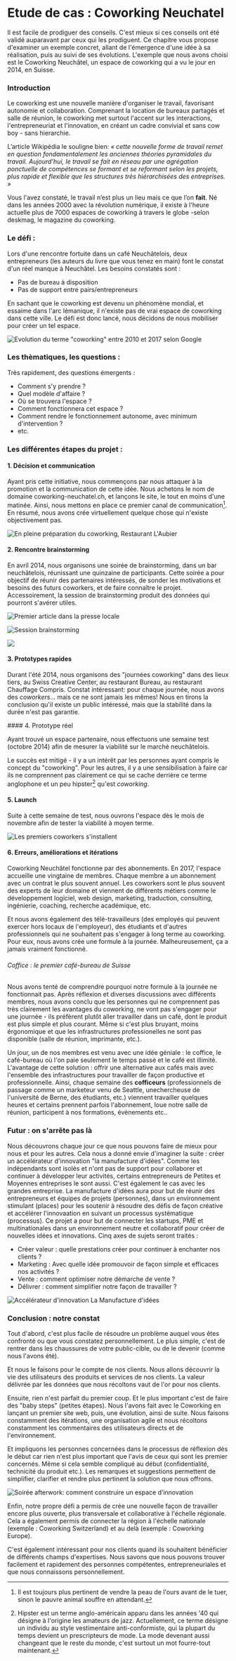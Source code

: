 # Etude de cas : Coworking Neuchatel

Il est facile de prodiguer des conseils. C'est mieux si ces conseils ont été validé auparavant par ceux qui les prodiguent. Ce chapitre vous propose d'examiner un exemple concret, allant de l'émergence d'une idée à sa réalisation, puis au suivi de ses évolutions. L'exemple que nous avons choisi est le Coworking Neuchâtel, un espace de coworking qui a vu le jour en 2014, en Suisse.

### Introduction 

Le coworking est une nouvelle manière d'organiser le travail, favorisant autonomie et collaboration. Comprenant la location de bureaux partagés et salle de réunion, le coworking met surtout l'accent sur les interactions, l'entrepreneuriat et l'innovation, en créant un cadre convivial et sans cow boy - sans hierarchie.

L’article Wikipédia le souligne bien: *« cette nouvelle forme de travail remet en question fondamentalement les anciennes théories pyramidales du travail. Aujourd’hui, le travail se fait en réseau par une agrégation ponctuelle de compétences se formant et se reformant selon les projets, plus rapide et flexible que les structures très hiérarchisées des entreprises. »* 

Vous l'avez constaté, le travail n’est plus un lieu mais ce que l’on **fait**.
Né dans les années 2000 avec la révolution numérique, il existe à l'heure actuelle plus de 7000 espaces de coworking à travers le globe -selon deskmag, le magazine du coworking. 

### Le défi : 

Lors d'une rencontre fortuite dans un café Neuchâtelois, deux entrepreneurs (les auteurs du livre que vous tenez en main) font le constat d'un réel manque à Neuchâtel. Les besoins constatés sont :

- Pas de bureau à disposition
- Pas de support entre pairs/entrepreneurs

En sachant que le coworking est devenu un phénomène mondial, et essaime dans l'arc lémanique, il n'existe pas de vrai espace de coworking dans cette ville. Le défi est donc lancé, nous décidons de nous mobiliser pour créer un tel espace.

![Evolution du terme "coworking" entre 2010 et 2017 selon Google](../contents/img/tendance-coworking.png)


### Les thèmatiques, les questions :

Très rapidement, des questions émergents : 

- Comment s'y prendre ? 
- Quel modèle d'affaire ?
- Où se trouvera l'espace ? 
- Comment fonctionnera cet espace ? 
- Comment rendre le fonctionnement autonome, avec minimum d'intervention ? 
- etc.

### Les différentes étapes du projet : 

#### 1. Décision et communication

Ayant pris cette initiative, nous commençons par nous attaquer à la promotion et la communication de cette idée. Nous achetons le nom de domaine coworking-neuchatel.ch, et lançons le site, le tout en moins d'une matinée. Ainsi, nous mettons en place ce premier canal de communication[^1]. En résumé, nous avons crée virtuellement quelque chose qui n'existe objectivement pas. 

[^1]: Il est toujours plus pertinent de vendre la peau de l'ours avant de le tuer, sinon le pauvre animal souffre en attendant. 

![En pleine préparation du coworking, Restaurant L'Aubier](../contents/img/Fondateurs_coworking.png)



#### 2. Rencontre brainstorming

En avril 2014, nous organisons une soirée de brainstorming, dans un bar neuchâtelois, réunissant une quinzaine de participants. Cette soirée a pour objectif de réunir des partenaires intéressés, de sonder les motivations et besoins des futurs coworkers, et de faire connaître le projet. Accessoirement, la session de brainstorming produit des données qui pourront s'avérer utiles.


![Premier article dans la presse locale](../contents/img/Premier_article_coworking.png)

![Session brainstorming](../contents/img/coworking-brainstorm-notes.jpg)

![](../contents/img/coworking-brainstorm-session-2.jpg)

#### 3. Prototypes rapides

Durant l'été 2014, nous organisons des "journées coworking" dans des lieux tiers, au Swiss Creative Center, au restaurant Bureau, au restaurant Chauffage Compris. Constat intéressant: pour chaque journée, nous avons des *coworkers*... mais ce ne sont jamais les mêmes! Nous en tirons la conclusion qu'il existe un public intéressé, mais que la stabilité dans la durée n'est pas garantie.

#### 4. Prototype réel

Ayant trouvé un espace partenaire, nous effectuons une semaine test (octobre 2014) afin de mesurer la viabilité sur le marché neuchâtelois. 

Le succès est mitigé - il y a un intérêt par les personnes ayant compris le concept du "coworking". Pour les autres, il y a une sensibilisation à faire car ils ne comprennent pas clairement ce qui se cache derrière ce terme anglophone et un peu hipster[^2] qu'est *coworking*.

[^2]: Hipster est un terme anglo-américain apparu dans les années '40 qui désigne à l'origine les amateurs de jazz. Actuellement, ce terme désigne un individu au style vestimentaire anti-conformiste, qui la plupart du temps devient un prescripteurs de mode. La mode devenant aussi changeant que le reste du monde, c'est surtout un mot fourre-tout maintenant. 

#### 5. Launch

Suite à cette semaine de test, nous ouvrons l'espace dès le mois de novembre afin de tester la viabilité à moyen terme. 

![Les premiers coworkers s'installent](../contents/img/cowork-sablons.jpg)

#### 6. Erreurs, améliorations et itérations

Coworking Neuchâtel fonctionne par des abonnements. En 2017, l'espace accueille une vingtaine de membres. Chaque membre a un abonnement avec un contrat le plus souvent annuel. Les coworkers sont le plus souvent des experts de leur domaine et viennent de différents métiers comme le développement logiciel, web design, marketing, traduction, consulting, ingénierie, coaching, recherche académique, etc.  

Et nous avons également des télé-travailleurs (des employés qui peuvent exercer hors locaux de l'employeur), des étudiants et d'autres professionnels qui ne souhaitent pas s'engager à long terme au coworking. Pour eux, nous avons crée une formule à la journée. Malheureusement, ça a jamais vraiment fonctionné. 

###### Coffice : le premier café-bureau de Suisse 

Nous avons tenté de comprendre pourquoi notre formule à la journée ne fonctionnait pas. Après réflexion et diverses discussions avec différents membres, nous avons conclu que les personnes qui ne comprennent pas très clairement les avantages du coworking, ne vont pas s'engager pour une journée - ils préfèrent plutôt aller travailler dans un café, dont le produit est plus simple et plus courant. Même si c'est plus bruyant, moins érgonomique et que les infrastructures professionelles ne sont pas disponible (salle de réunion, imprimante, etc.). 

Un jour, un de nos membres est venu avec une idée géniale : le coffice, le café-bureau où l'on paie seulement le temps passé et le café est illimité. L'avantage de cette solution : offrir une alternative aux cafés mais avec l'ensemble des infrastructures pour travailler de façon productive et professionnelle. Ainsi, chaque semaine des **cofficeurs** (professionnels de passage comme un marketeur venu de Seattle, unechercheuse de l'université de Berne, des étudiants, etc.) viennent travailler quelques heures et certains prennent parfois l'abonnement, loue notre salle de réunion, participent à nos formations, évènements etc..  

### Futur : on s'arrête pas là 

Nous découvrons chaque jour ce que nous pouvons faire de mieux pour nous et pour les autres. Cela nous a donné envie d'imaginer la suite : créer un accélérateur d'innovation "la manufacture d'idées". Comme les indépendants sont isolés et n'ont pas de support pour collaborer et continuer à développer leur activités, certains entrepreneurs de Petites et Moyennes entreprises le sont aussi. C'est également le cas avec les grandes entreprise. La manufacture d'idées aura pour but de réunir des entrepreneurs et équipes de projets (personnes), dans un environnement stimulant (places) pour les soutenir à résoudre des défis de façon créative et accélérer l'innovaation en suivant un processus systématique (processus). Ce projet a pour but de connecter les startups, PME et multinationales dans un environnement neutre et collaboratif pour créer de nouvelles idées et innovations. Cinq axes de sujets seront traités : 

- Créer valeur : quelle prestations créer pour continuer à enchanter nos clients ? 
- Marketing : Avec quelle idée promouvoir de façon simple et efficaces nos activités ? 
- Vente : comment optimiser notre démarche de vente ? 
- Délivrer : comment simplifier notre façon de travailler ?





![Accélérateur d'innovation La Manufacture d'idées](../contents/img/manufacture_didees.png)




### Conclusion : notre constat 

Tout d'abord, c'est plus facile de résoudre un problème auquel vous êtes confronté ou que vous constatez personnellement. Le plus simple, c'est de rentrer dans les chaussures de votre public-cible, ou de le devenir (comme nous l'avons été).

Et nous le faisons pour le compte de nos clients. Nous allons découvrir la vie des utilisateurs des produits et services de nos clients. La valeur délivrée par les données que nous récoltons vaut de l'or pour nos clients. 

Ensuite, rien n'est parfait du premier coup. Et le plus important c'est de faire des "baby steps" (petites étapes). Nous l'avons fait avec le Coworking en lançant un premier site web, puis, une évolution, ainsi de suite. Nous faisons constamment des itérations, une organisation agile et nous récoltons constamment les commentaires des utilisateurs directs et de l'environnement.  

Et impliquons les personnes concernées dans le processus de réflexion dès le début car rien n'est plus important que l'avis de ceux qui sont les premier concernés. 
Même si cela semble compliqué au début (confidentialité, technicité du produit etc.). Les remarques et suggestions permettent de simplifier, clarifier et rendre plus pertinent la solution que nous offrons. 

![Soirée afterwork: comment construire un espace d’innovation](../contents/img/coworking-afterwork.jpg)

Enfin, notre propre défi a permis de crée une nouvelle façon de travailler encore plus ouverte, plus transversale et collaborative à l'échelle régionale. Cela a également permis de connecter la région à l'échelle nationale (exemple : Coworking Switzerland) et au delà (exemple : Coworking Europe).

C'est également intéressant pour nos clients quand ils souhaitent bénéficier de différents champs d'expertises. Nous savons que nous pouvons trouver facilement et rapidement des personnes compétentes, entrepreneuriales et que nous connaissons personnellement. 

 

